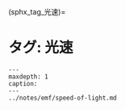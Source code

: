 (sphx_tag_光速)=
# タグ: 光速

```{toctree}
---
maxdepth: 1
caption: 
---
../notes/emf/speed-of-light.md
```
